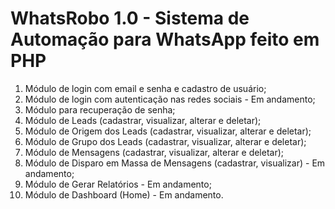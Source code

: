 # WhatsRobo 1.0 - Sistema de Automação para WhatsApp feito em PHP

1. Módulo de login com email e senha e cadastro de usuário;
2. Módulo de login com autenticação nas redes sociais - Em andamento;
3. Módulo para recuperação de senha;
4. Módulo de Leads (cadastrar, visualizar, alterar e deletar);
5. Módulo de Origem dos Leads (cadastrar, visualizar, alterar e deletar);
6. Módulo de Grupo dos Leads (cadastrar, visualizar, alterar e deletar);
7. Módulo de Mensagens (cadastrar, visualizar, alterar e deletar);
8. Módulo de Disparo em Massa de Mensagens (cadastrar, visualizar) - Em andamento;
9. Módulo de Gerar Relatórios - Em andamento;
10. Módulo de Dashboard (Home) - Em andamento.


